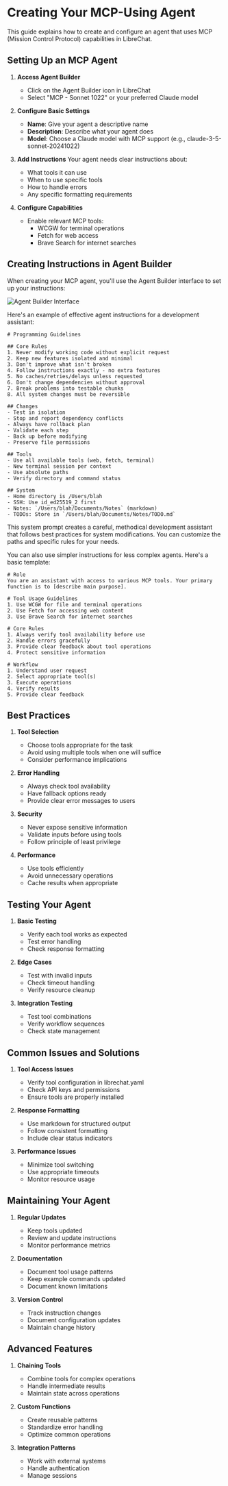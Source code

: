 # Creating Your MCP-Using Agent

This guide explains how to create and configure an agent that uses MCP (Mission Control Protocol) capabilities in LibreChat.

## Setting Up an MCP Agent

1. **Access Agent Builder**
   - Click on the Agent Builder icon in LibreChat
   - Select "MCP - Sonnet 1022" or your preferred Claude model

2. **Configure Basic Settings**
   - **Name**: Give your agent a descriptive name
   - **Description**: Describe what your agent does
   - **Model**: Choose a Claude model with MCP support (e.g., claude-3-5-sonnet-20241022)

3. **Add Instructions**
   Your agent needs clear instructions about:
   - What tools it can use
   - When to use specific tools
   - How to handle errors
   - Any specific formatting requirements

4. **Configure Capabilities**
   - Enable relevant MCP tools:
     - WCGW for terminal operations
     - Fetch for web access
     - Brave Search for internet searches

## Creating Instructions in Agent Builder

When creating your MCP agent, you'll use the Agent Builder interface to set up your instructions:

![Agent Builder Interface](assets/agent_builder.png)

Here's an example of effective agent instructions for a development assistant:

```
# Programming Guidelines

## Core Rules
1. Never modify working code without explicit request
2. Keep new features isolated and minimal
3. Don't improve what isn't broken
4. Follow instructions exactly - no extra features
5. No caches/retries/delays unless requested
6. Don't change dependencies without approval
7. Break problems into testable chunks
8. All system changes must be reversible

## Changes
- Test in isolation
- Stop and report dependency conflicts
- Always have rollback plan
- Validate each step
- Back up before modifying
- Preserve file permissions

## Tools
- Use all available tools (web, fetch, terminal)
- New terminal session per context
- Use absolute paths
- Verify directory and command status

## System
- Home directory is /Users/blah
- SSH: Use id_ed25519_2 first
- Notes: `/Users/blah/Documents/Notes` (markdown)
- TODOs: Store in `/Users/blah/Documents/Notes/TODO.md`
```

This system prompt creates a careful, methodical development assistant that follows best practices for system modifications. You can customize the paths and specific rules for your needs.

You can also use simpler instructions for less complex agents. Here's a basic template:

```
# Role
You are an assistant with access to various MCP tools. Your primary function is to [describe main purpose].

# Tool Usage Guidelines
1. Use WCGW for file and terminal operations
2. Use Fetch for accessing web content
3. Use Brave Search for internet searches

# Core Rules
1. Always verify tool availability before use
2. Handle errors gracefully
3. Provide clear feedback about tool operations
4. Protect sensitive information

# Workflow
1. Understand user request
2. Select appropriate tool(s)
3. Execute operations
4. Verify results
5. Provide clear feedback
```

## Best Practices

1. **Tool Selection**
   - Choose tools appropriate for the task
   - Avoid using multiple tools when one will suffice
   - Consider performance implications

2. **Error Handling**
   - Always check tool availability
   - Have fallback options ready
   - Provide clear error messages to users

3. **Security**
   - Never expose sensitive information
   - Validate inputs before using tools
   - Follow principle of least privilege

4. **Performance**
   - Use tools efficiently
   - Avoid unnecessary operations
   - Cache results when appropriate

## Testing Your Agent

1. **Basic Testing**
   - Verify each tool works as expected
   - Test error handling
   - Check response formatting

2. **Edge Cases**
   - Test with invalid inputs
   - Check timeout handling
   - Verify resource cleanup

3. **Integration Testing**
   - Test tool combinations
   - Verify workflow sequences
   - Check state management

## Common Issues and Solutions

1. **Tool Access Issues**
   - Verify tool configuration in librechat.yaml
   - Check API keys and permissions
   - Ensure tools are properly installed

2. **Response Formatting**
   - Use markdown for structured output
   - Follow consistent formatting
   - Include clear status indicators

3. **Performance Issues**
   - Minimize tool switching
   - Use appropriate timeouts
   - Monitor resource usage

## Maintaining Your Agent

1. **Regular Updates**
   - Keep tools updated
   - Review and update instructions
   - Monitor performance metrics

2. **Documentation**
   - Document tool usage patterns
   - Keep example commands updated
   - Document known limitations

3. **Version Control**
   - Track instruction changes
   - Document configuration updates
   - Maintain change history

## Advanced Features

1. **Chaining Tools**
   - Combine tools for complex operations
   - Handle intermediate results
   - Maintain state across operations

2. **Custom Functions**
   - Create reusable patterns
   - Standardize error handling
   - Optimize common operations

3. **Integration Patterns**
   - Work with external systems
   - Handle authentication
   - Manage sessions